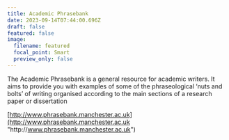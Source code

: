 ```yaml
---
title: Academic Phrasebank
date: 2023-09-14T07:44:00.696Z
draft: false
featured: false
image:
  filename: featured
  focal_point: Smart
  preview_only: false
---
```

The Academic Phrasebank is a general resource for academic writers. It aims to provide you with examples of some of the phraseological ‘nuts and bolts’ of writing organised according to the main sections of a research paper or dissertation

[http://www.phrasebank.manchester.ac.uk](http://www.phrasebank.manchester.ac.uk "http\://www.phrasebank.manchester.ac.uk")